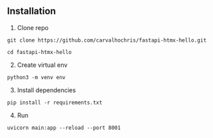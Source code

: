 ## Installation

1. Clone repo

```git clone https://github.com/carvalhochris/fastapi-htmx-hello.git```

```cd fastapi-htmx-hello```

2. Create virtual env

```python3 -m venv env```

3. Install dependencies

```pip install -r requirements.txt```

4. Run

```uvicorn main:app --reload --port 8001```